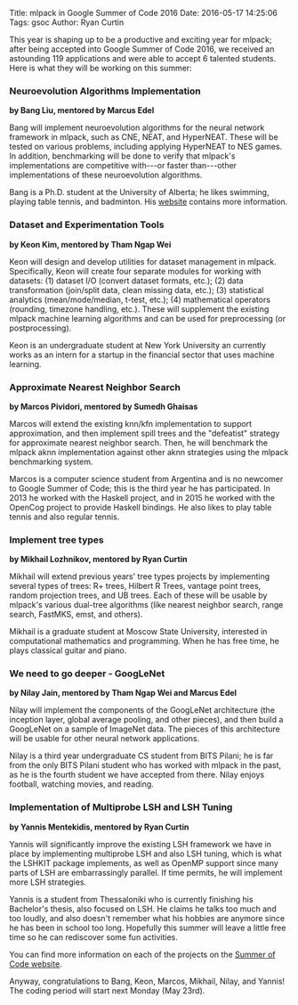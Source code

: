 Title: mlpack in Google Summer of Code 2016
Date: 2016-05-17 14:25:06
Tags: gsoc
Author: Ryan Curtin

This year is shaping up to be a productive and exciting year for mlpack; after
being accepted into Google Summer of Code 2016, we received an astounding 119
applications and were able to accept 6 talented students.  Here is what they
will be working on this summer:

### Neuroevolution Algorithms Implementation
**by Bang Liu, mentored by Marcus Edel**

Bang will implement neuroevolution algorithms for the neural network framework
in mlpack, such as CNE, NEAT, and HyperNEAT.  These will be tested on various
problems, including applying HyperNEAT to NES games.  In addition, benchmarking
will be done to verify that mlpack's implementations are competitive with---or
faster than---other implementations of these neuroevolution algorithms.

Bang is a Ph.D. student at the University of Alberta; he likes swimming, playing
table tennis, and badminton.  His [website](http://www.ualberta.ca/~bang3/)
contains more information.

### Dataset and Experimentation Tools
**by Keon Kim, mentored by Tham Ngap Wei**

Keon will design and develop utilities for dataset management in
mlpack.  Specifically, Keon will create four separate modules for
working with datasets: (1) dataset I/O (convert dataset formats, etc.);
(2) data transformation (join/split data, clean missing data, etc.); (3)
statistical analytics (mean/mode/median, t-test, etc.); (4) mathematical
operators (rounding, timezone handling, etc.).  These will supplement
the existing mlpack machine learning algorithms and can be used for
preprocessing (or postprocessing).

Keon is an undergraduate student at New York University an currently works as an
intern for a startup in the financial sector that uses machine learning.

### Approximate Nearest Neighbor Search
**by Marcos Pividori, mentored by Sumedh Ghaisas**

Marcos will extend the existing knn/kfn implementation to support
approximation, and then implement spill trees and the "defeatist"
strategy for approximate nearest neighbor search.  Then, he will
benchmark the mlpack aknn implementation against other aknn strategies
using the mlpack benchmarking system.

Marcos is a computer science student from Argentina and is no newcomer to Google
Summer of Code; this is the third year he has participated.  In 2013 he worked
with the Haskell project, and in 2015 he worked with the OpenCog project to
provide Haskell bindings.  He also likes to play table tennis and also regular
tennis.

### Implement tree types
**by Mikhail Lozhnikov, mentored by Ryan Curtin**

Mikhail will extend previous years' tree types projects by
implementing several types of trees: R+ trees, Hilbert R Trees, vantage
point trees, random projection trees, and UB trees.  Each of these will
be usable by mlpack's various dual-tree algorithms (like nearest
neighbor search, range search, FastMKS, emst, and others).

Mikhail is a graduate student at Moscow State University, interested in
computational mathematics and programming.  When he has free time, he plays
classical guitar and piano.

### We need to go deeper - GoogLeNet
**by Nilay Jain, mentored by Tham Ngap Wei and Marcus Edel**

Nilay will implement the components of the GoogLeNet architecture (the
inception layer, global average pooling, and other pieces), and then
build a GoogLeNet on a sample of ImageNet data.  The pieces of this
architecture will be usable for other neural network applications.

Nilay is a third year undergraduate CS student from BITS Pilani; he is far from
the only BITS Pilani student who has worked with mlpack in the past, as he is
the fourth student we have accepted from there.  Nilay enjoys football, watching
movies, and reading.

### Implementation of Multiprobe LSH and LSH Tuning
**by Yannis Mentekidis, mentored by Ryan Curtin**

Yannis will significantly improve the existing LSH framework we have
in place by implementing multiprobe LSH and also LSH tuning, which is
what the LSHKIT package implements, as well as OpenMP support since many
parts of LSH are embarrassingly parallel.  If time permits, he will
implement more LSH strategies.

Yannis is a student from Thessaloniki who is currently finishing his Bachelor's
thesis, also focused on LSH.  He claims he talks too much and too loudly, and
also doesn't remember what his hobbies are anymore since he has been in school
too long.  Hopefully this summer will leave a little free time so he can
rediscover some fun activities.

You can find more information on each of the projects on the
[Summer of Code
website](http://summerofcode.withgoogle.com/organizations/5376684740050944/).

Anyway, congratulations to Bang, Keon, Marcos, Mikhail, Nilay, and
Yannis!  The coding period will start next Monday (May 23rd).
